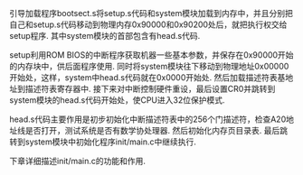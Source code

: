 引导加载程序bootsect.s将setup.s代码和system模块加载到内存中，并且分别把自己和setup.s代码移动到物理内存0x90000和0x90200处后，就把执行权交给setup程序. 其中system模块的首部包含有head.s代码. 

setup利用ROM BIOS的中断程序获取机器一些基本参数，并保存在0x90000开始的内存块中，供后面程序使用. 同时将system模块往下移动到物理地址0x00000开始处，这样，system中head.s代码就在0x0000开始处. 然后加载描述符表基地址到描述符表寄存器中. 接下来对中断控制硬件重设，最后设置CR0并跳转到system模块的head.s代码开始处，使CPU进入32位保护模式. 

head.s代码主要作用是初步初始化中断描述符表中的256个门描述符，检查A20地址线是否打开，测试系统是否有数学协处理器. 然后初始化内存页目录表. 最后跳转到system模块中初始化程序init/main.c中继续执行. 

下章详细描述init/main.c的功能和作用. 